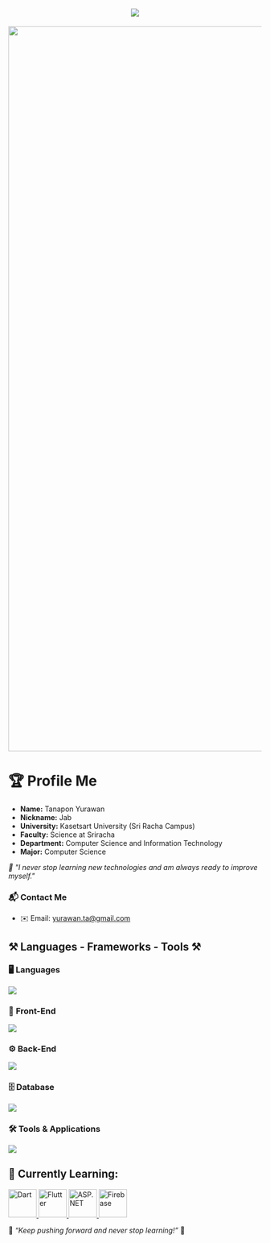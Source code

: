 <h1 align="center">
    <img src="https://readme-typing-svg.herokuapp.com/?font=Righteous&size=35&center=true&vCenter=true&width=500&height=70&duration=4000&lines=Hi+There!+👋;+I'm+Tanapon+Yurawan!;" />
</h1>

 <img src="https://i.pinimg.com/originals/cc/c2/ab/ccc2ab0a383bf52bac28cb8546d1afc2.gif" width="1440" heigth="50" />

# 🏆 **Profile Me**
- **Name:** Tanapon Yurawan  
- **Nickname:** Jab  
- **University:** Kasetsart University (Sri Racha Campus)  
- **Faculty:** Science at Sriracha  
- **Department:** Computer Science and Information Technology  
- **Major:** Computer Science  

*🚀 "I never stop learning new technologies and am always ready to improve myself."*  

### 📬 **Contact Me**
- ✉️ Email: [yurawan.ta@gmail.com](mailto:yurawan.ta@gmail.com)

<h2 align="start">⚒️ Languages - Frameworks - Tools ⚒️</h2>

### 🖥️ **Languages**
<p align="startstart">
    <img src="https://skillicons.dev/icons?i=python,javascript,c,cpp,java" />
</p>

### 🎨 **Front-End**
<p align="start">
    <img src="https://skillicons.dev/icons?i=html,css,nextjs,react,vue,bootstrap" />
</p>

### ⚙️ **Back-End**
<p align="start">
    <img src="https://skillicons.dev/icons?i=nodejs,express" />
</p>

### 🗄️ **Database**
<p align="start">
    <img src="https://skillicons.dev/icons?i=postgres,mysql" />
</p>

### 🛠️ **Tools & Applications**
<p align="start">
    <img src="https://skillicons.dev/icons?i=figma,git,vscode" />
</p>

## 🧠 **Currently Learning:**
<p align="start">
<a href="https://dart.dev/" target="_blank" rel="noreferrer">
  <img src="https://raw.githubusercontent.com/danielcranney/readme-generator/main/public/icons/skills/dart-colored.svg" width="56" height="56" alt="Dart" />
</a>
<a href="https://flutter.dev/" target="_blank" rel="noreferrer">
  <img src="https://raw.githubusercontent.com/danielcranney/readme-generator/main/public/icons/skills/flutter-colored.svg" width="56" height="56" alt="Flutter" />
</a>
<a href="https://dotnet.microsoft.com/en-us/apps/aspnet" target="_blank" rel="noreferrer">
  <img src="https://raw.githubusercontent.com/danielcranney/readme-generator/main/public/icons/skills/csharp-colored.svg" width="56" height="56" alt="ASP.NET" />
</a>
<a href="https://firebase.google.com/" target="_blank" rel="noreferrer">
  <img src="https://raw.githubusercontent.com/danielcranney/readme-generator/main/public/icons/skills/firebase-colored.svg" width="56" height="56" alt="Firebase" />
</a>
</p>

🌟 *“Keep pushing forward and never stop learning!”* 🚀
